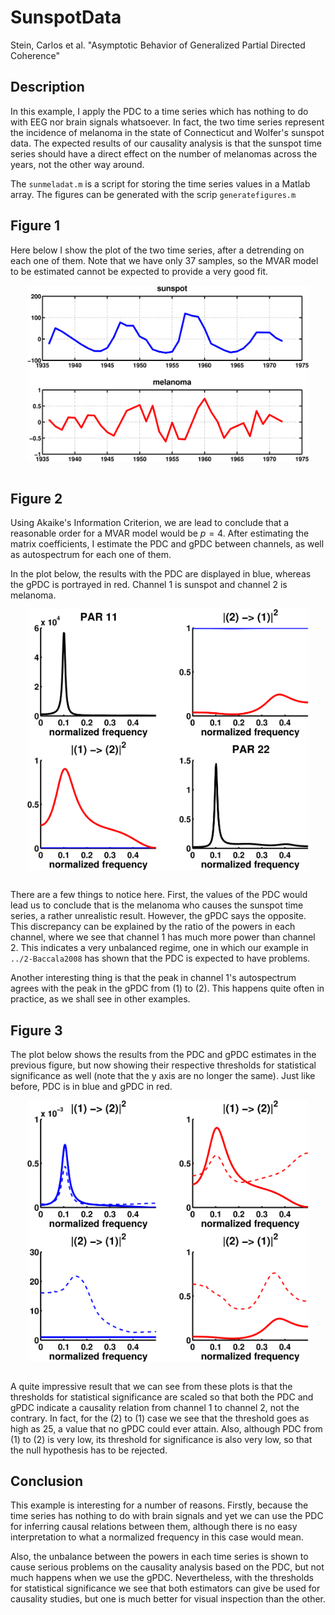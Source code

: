 # SunspotData

Stein, Carlos et al. "Asymptotic Behavior of Generalized Partial Directed Coherence"

## Description
In this example, I apply the PDC to a time series which has nothing to do with EEG nor brain signals whatsoever. In fact, the two time series represent the incidence of melanoma in the state of Connecticut and Wolfer's sunspot data. The expected results of our causality analysis is that the sunspot time series should have a direct effect on the number of melanomas across the years, not the other way around.

The `sunmeladat.m` is a script for storing the time series values in a Matlab array. The figures can be generated with the scrip `generatefigures.m`

## Figure 1
Here below I show the plot of the two time series, after a detrending on each one of them. Note that we have only 37 samples, so the MVAR model to be estimated cannot be expected to provide a very good fit.

<div style="text-align: center;"><img src="./figure1.svg" align="middle" width="450"></div>
<br>

## Figure 2
Using Akaike's Information Criterion, we are lead to conclude that a reasonable order for a MVAR model would be $p = 4$. After estimating the matrix coefficients, I estimate the PDC and gPDC between channels, as well as autospectrum for each one of them.

In the plot below, the results with the PDC are displayed in blue, whereas the gPDC is portrayed in red. Channel 1 is sunspot and channel 2 is melanoma.

<div style="text-align: center;"><img src="./figure2.svg" align="middle" width="450"></div>
<br>

There are a few things to notice here. First, the values of the PDC would lead us to conclude that is the melanoma who causes the sunspot time series, a rather unrealistic result. However, the gPDC says the opposite. This discrepancy can be explained by the ratio of the powers in each channel, where we see that channel 1 has much more power than channel 2. This indicates a very unbalanced regime, one in which our example in `../2-Baccala2008` has shown that the PDC is expected to have problems.

Another interesting thing is that the peak in channel 1's autospectrum agrees with the peak in the gPDC from (1) to (2). This happens quite often in practice, as we shall see in other examples.

## Figure 3

The plot below shows the results from the PDC and gPDC estimates in the previous figure, but now showing their respective thresholds for statistical significance as well (note that the y axis are no longer the same). Just like before, PDC is in blue and gPDC in red.

<div style="text-align: center;"><img src="./figure3.svg" align="middle" width="450"></div>
<br>

A quite impressive result that we can see from these plots is that the thresholds for statistical significance are scaled so that both the PDC and gPDC indicate a causality relation from channel 1 to channel 2, not the contrary. In fact, for the (2) to (1) case we see that the threshold goes as high as 25, a value that no gPDC could ever attain. Also, although PDC from (1) to (2) is very low, its threshold for significance is also very low, so that the null hypothesis has to be rejected.

## Conclusion

This example is interesting for a number of reasons. Firstly, because the time series has nothing to do with brain signals and yet we can use the PDC for inferring causal relations between them, although there is no easy interpretation to what a normalized frequency in this case would mean.

Also, the unbalance between the powers in each time series is shown to cause serious problems on the causality analysis based on the PDC, but not much happens when we use the gPDC. Nevertheless, with the thresholds for statistical significance we see that both estimators can give be used for causality studies, but one is much better for visual inspection than the other.
